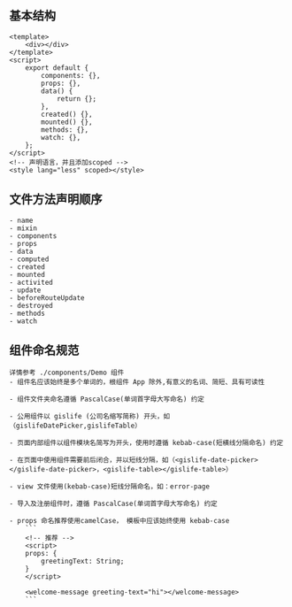 ## 基本结构
```
<template>
    <div></div>
</template>
<script>
    export default {
        components: {},
        props: {},
        data() {
            return {};
        },
        created() {},
        mounted() {},
        methods: {},
        watch: {},
    };
</script>
<!-- 声明语言，并且添加scoped -->
<style lang="less" scoped></style>
```

## 文件方法声明顺序
```
- name
- mixin
- components
- props
- data
- computed
- created
- mounted
- activited
- update
- beforeRouteUpdate
- destroyed
- methods
- watch
```

## 组件命名规范 
```
详情参考 ./components/Demo 组件
- 组件名应该始终是多个单词的，根组件 App 除外,有意义的名词、简短、具有可读性

- 组件文件夹命名遵循 PascalCase(单词首字母大写命名) 约定

- 公用组件以 gislife (公司名缩写简称) 开头，如（gislifeDatePicker,gislifeTable）

- 页面内部组件以组件模块名简写为开头，使用时遵循 kebab-case(短横线分隔命名) 约定

- 在页面中使用组件需要前后闭合，并以短线分隔，如（<gislife-date-picker></gislife-date-picker>，<gislife-table></gislife-table>）

- view 文件使用(kebab-case)短线分隔命名，如：error-page

- 导入及注册组件时，遵循 PascalCase(单词首字母大写命名) 约定

- props 命名推荐使用camelCase， 模板中应该始终使用 kebab-case
    ```
    <!-- 推荐 -->
    <script>
    props: {
        greetingText: String;
    }
    </script>

    <welcome-message greeting-text="hi"></welcome-message>
    ```
```